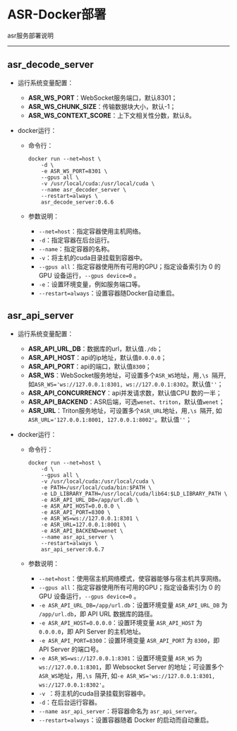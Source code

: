 # ASR-Docker部署

asr服务部署说明

---

## asr_decode_server

- 运行系统变量配置：
  - **ASR_WS_PORT**：WebSocket服务端口，默认8301；
  - **ASR_WS_CHUNK_SIZE**：传输数据块大小，默认-1；
  - **ASR_WS_CONTEXT_SCORE**：上下文相关性分数，默认8。

- docker运行：

  - 命令行：

    ```shell
    docker run --net=host \
        -d \
        -e ASR_WS_PORT=8301 \
        --gpus all \
        -v /usr/local/cuda:/usr/local/cuda \
        --name asr_decoder_server \
        --restart=always \
        asr_decode_server:0.6.6
    ```
  
  - 参数说明：
  
    - `--net=host`：指定容器使用主机网络。
    - `-d`：指定容器在后台运行。
    - `--name`：指定容器的名称。
    - `-v`：将主机的cuda目录挂载到容器中。
    - `--gpus all`：指定容器使用所有可用的GPU；指定设备索引为 0 的 GPU 设备运行，`--gpus device=0` 。
    - `-e`：设置环境变量，例如服务端口等。
    - `--restart=always`：设置容器随Docker自动重启。
  
  

## asr_api_server

- 运行系统变量配置：

  - **ASR_API_URL_DB**：数据库的url，默认值`./db`；
  - **ASR_API_HOST**：api的ip地址，默认值`0.0.0.0`；
  - **ASR_API_PORT**：api的端口，默认值`8300`；
  - **ASR_WS**：WebSocket服务地址，可设置多个`ASR_WS`地址，用`,\s `隔开,   如`ASR_WS='ws://127.0.0.1:8301, ws://127.0.0.1:8302`。默认值`''`；
  - **ASR_API_CONCURRENCY**：api并发请求数，默认值CPU 数的一半；
  - **ASR_API_BACKEND**：ASR后端，可选`wenet`、`triton`，默认值`wenet`；
  - **ASR_URL**：Triton服务地址，可设置多个`ASR_URL`地址，用`,\s `隔开,   如`ASR_URL='127.0.0.1:8001, 127.0.0.1:8002'`。默认值`''`；

- docker运行：
  - 命令行：

    ```shell
    docker run --net=host \
        -d \
        --gpus all \
        -v /usr/local/cuda:/usr/local/cuda \
        -e PATH=/usr/local/cuda/bin:$PATH \
        -e LD_LIBRARY_PATH=/usr/local/cuda/lib64:$LD_LIBRARY_PATH \
        -e ASR_API_URL_DB=/app/url.db \
        -e ASR_API_HOST=0.0.0.0 \
        -e ASR_API_PORT=8300 \
        -e ASR_WS=ws://127.0.0.1:8301 \
        -e ASR_URL=127.0.0.1:8001 \
        -e ASR_API_BACKEND=wenet \
        --name asr_api_server \
        --restart=always \
        asr_api_server:0.6.7
    ```
  
  - 参数说明：
  
    - `--net=host`：使用宿主机网络模式，使容器能够与宿主机共享网络。
    - `--gpus all`：指定容器使用所有可用的GPU；指定设备索引为 0 的 GPU 设备运行，`--gpus device=0` 。
    - `-e ASR_API_URL_DB=/app/url.db`：设置环境变量 `ASR_API_URL_DB` 为 `/app/url.db`，即 API URL 数据库的路径。
    - `-e ASR_API_HOST=0.0.0.0`：设置环境变量 `ASR_API_HOST` 为 `0.0.0.0`，即 API Server 的主机地址。
    - `-e ASR_API_PORT=8300`：设置环境变量 `ASR_API_PORT` 为 `8300`，即 API Server 的端口号。
    - `-e ASR_WS=ws://127.0.0.1:8301`：设置环境变量 `ASR_WS` 为 `ws://127.0.0.1:8301`，即 Websocket Server 的地址；可设置多个`ASR_WS`地址，用`,\s `隔开,   如`-e ASR_WS='ws://127.0.0.1:8301, ws://127.0.0.1:8302'`。
    - `-v `：将主机的cuda目录挂载到容器中。
    - `-d`：在后台运行容器。
    - `--name asr_api_server`：将容器命名为 `asr_api_server`。
    - `--restart=always`：设置容器随着 Docker 的启动而自动重启。
    
      
